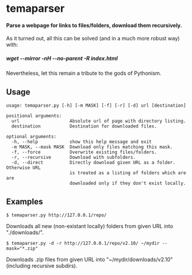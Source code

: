 temaparser
==========
#### Parse a webpage for links to files/folders, download them recursively.
As it turned out, all this can be solved (and in a much more robust way) with:

##### *wget --mirror -nH --no-parent -R index.html*

Nevertheless, let this remain a tribute to the gods of Pythonism.

Usage
----------
    usage: temaparser.py [-h] [-m MASK] [-f] [-r] [-d] url [destination]

    positional arguments:
      url                   Absolute url of page with directory listing.
      destination           Destination for downloaded files.
    
    optional arguments:
      -h, --help            show this help message and exit
      -m MASK, --mask MASK  Download only files matching this mask.
      -f, --force           Overwrite existing files/folders.
      -r, --recursive       Download with subfolders.
      -d, --direct          Directly download given URL as a folder. Otherwise URL
                            is treated as a listing of folders which are are
                            downloaded only if they don't exist locally.
    
Examples
----------
    $ temaparser.py http://127.0.0.1/repo/
Downloads all new (non-existant locally) folders from given URL into "./downloads/".

    $ temaparser.py -d -r http://127.0.0.1/repo/v2.10/ ~/mydir --mask="*.zip"
Downloads .zip files from given URL into "~/mydir/downloads/v2.10" (including recursive subdirs).

